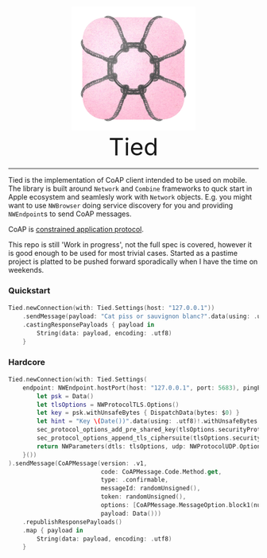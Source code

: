 <p align="center">
<img src="Sources/Resources/TiedIcon.webp" alt="Tied Icon" title="Tied" height="250"/><br>
<font size="20">Tied</font>
</p>

---
Tied is the implementation of CoAP client intended to be used on mobile. The library is built around `Network` and `Combine` frameworks to quck start in Apple ecosystem and seamlesly work with `Network` objects. E.g. you might want to use `NWBrowser` doing service discovery for you and providing `NWEndpoint`s to send CoAP messages. 

CoAP is [constrained application protocol](https://datatracker.ietf.org/doc/html/rfc7252).

This repo is still 'Work in progress', not the full spec is covered, however it is good enough to be used for most trivial cases. Started as a pastime project is platted to be pushed forward sporadically when I have the time on weekends.

### Quickstart
```swift
Tied.newConnection(with: Tied.Settings(host: "127.0.0.1"))
    .sendMessage(payload: "Cat piss or sauvignon blanc?".data(using: .utf8)!)
    .castingResponsePayloads { payload in
        String(data: payload, encoding: .utf8)
    }
```

### Hardcore
```swift
Tied.newConnection(with: Tied.Settings(
    endpoint: NWEndpoint.hostPort(host: "127.0.0.1", port: 5683), pingEvery: 3, parameters: {
        let psk = Data()
        let tlsOptions = NWProtocolTLS.Options()
        let key = psk.withUnsafeBytes { DispatchData(bytes: $0) }
        let hint = "Key \(Date())".data(using: .utf8)!.withUnsafeBytes { DispatchData(bytes: $0) }
        sec_protocol_options_add_pre_shared_key(tlsOptions.securityProtocolOptions, key as __DispatchData, hint as __DispatchData)
        sec_protocol_options_append_tls_ciphersuite(tlsOptions.securityProtocolOptions, tls_ciphersuite_t(rawValue: UInt16(TLS_PSK_WITH_AES_128_GCM_SHA256))!)
        return NWParameters(dtls: tlsOptions, udp: NWProtocolUDP.Options())
    }())
).sendMessage(CoAPMessage(version: .v1, 
                          code: CoAPMessage.Code.Method.get,
                          type: .confirmable,
                          messageId: randomUnsigned(),
                          token: randomUnsigned(),
                          options: [CoAPMessage.MessageOption.block1(num: 0, more: true, szx: 6)],
                          payload: Data()))
    .republishResponsePayloads()
    .map { payload in
        String(data: payload, encoding: .utf8)
    }
```
